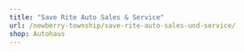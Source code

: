 ```yaml
---
title: "Save Rite Auto Sales & Service"
url: /newberry-township/save-rite-auto-sales-und-service/
shop: Autohaus
---
```

